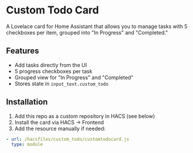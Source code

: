 # Custom Todo Card

A Lovelace card for Home Assistant that allows you to manage tasks with 5 checkboxes per item, grouped into "In Progress" and "Completed."

## Features

- Add tasks directly from the UI
- 5 progress checkboxes per task
- Grouped view for "In Progress" and "Completed"
- Stores state in `input_text.custom_todo`

## Installation

1. Add this repo as a custom repository in HACS (see below)
2. Install the card via HACS → Frontend
3. Add the resource manually if needed:

```yaml
- url: /hacsfiles/custom_todo/customtodocard.js
  type: module
